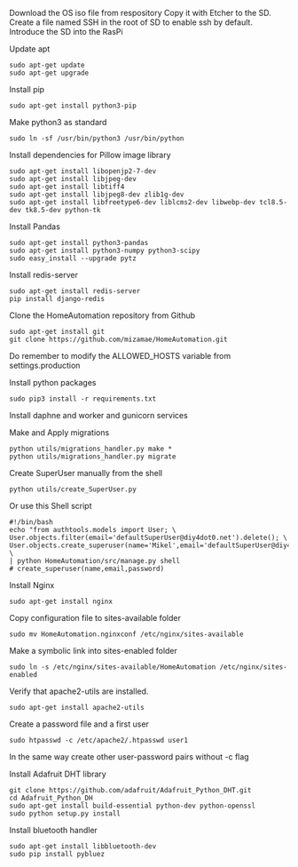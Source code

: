 Download the OS iso file from respository
Copy it with Etcher to the SD.
Create a file named SSH in the root of SD to enable ssh by default.
Introduce the SD into the RasPi

Update apt

	sudo apt-get update
	sudo apt-get upgrade

Install pip

	sudo apt-get install python3-pip

Make python3 as standard

	sudo ln -sf /usr/bin/python3 /usr/bin/python

Install dependencies for Pillow image library

	sudo apt-get install libopenjp2-7-dev
	sudo apt-get install libjpeg-dev
	sudo apt-get install libtiff4
	sudo apt-get install libjpeg8-dev zlib1g-dev
	sudo apt-get install libfreetype6-dev liblcms2-dev libwebp-dev tcl8.5-dev tk8.5-dev python-tk

Install Pandas

	sudo apt-get install python3-pandas
	sudo apt-get install python3-numpy python3-scipy
	sudo easy_install --upgrade pytz

Install redis-server
	
	sudo apt-get install redis-server
	pip install django-redis

Clone the HomeAutomation repository from Github
	
	sudo apt-get install git
	git clone https://github.com/mizamae/HomeAutomation.git

Do remember to modify the ALLOWED_HOSTS variable from settings.production

Install python packages

	sudo pip3 install -r requirements.txt
	
Install daphne and worker and gunicorn services

Make and Apply migrations

	python utils/migrations_handler.py make *
	python utils/migrations_handler.py migrate

Create SuperUser manually from the shell

	python utils/create_SuperUser.py
	
Or use this Shell script 

	#!/bin/bash
	echo "from authtools.models import User; \
	User.objects.filter(email='defaultSuperUser@diy4dot0.net').delete(); \
	User.objects.create_superuser(name='Mikel',email='defaultSuperUser@diy4dot0.net',password='diy4dot0')" \
	| python HomeAutomation/src/manage.py shell
	# create_superuser(name,email,password)

Install Nginx
	
	sudo apt-get install nginx
	
Copy configuration file to sites-available folder

	sudo mv HomeAutomation.nginxconf /etc/nginx/sites-available

Make a symbolic link into sites-enabled folder

	sudo ln -s /etc/nginx/sites-available/HomeAutomation /etc/nginx/sites-enabled

Verify that apache2-utils are installed.
    	
	sudo apt-get install apache2-utils

Create a password file and a first user
    
	sudo htpasswd -c /etc/apache2/.htpasswd user1
        
In the same way create other user-password pairs without -c flag

Install Adafruit DHT library

	git clone https://github.com/adafruit/Adafruit_Python_DHT.git
	cd Adafruit_Python_DH
	sudo apt-get install build-essential python-dev python-openssl
	sudo python setup.py install

Install bluetooth handler

	sudo apt-get install libbluetooth-dev
	sudo pip install pybluez


